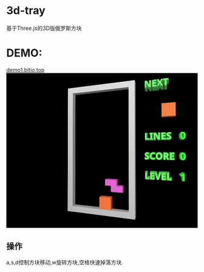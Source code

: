 # 3d-tray
基于Three.js的3D版俄罗斯方块
# DEMO:
 [demo1.bitio.top](https://demo1.bitio.top/)
![image](https://raw.githubusercontent.com/hezhuowei/3d-tray/master/screenshots/20180608.gif)
## 操作
a,s,d控制方块移动,w旋转方块,空格快速掉落方块.
